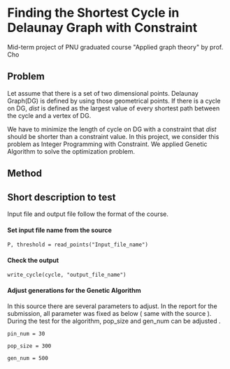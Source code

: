 # Finding the Shortest Cycle in Delaunay Graph with Constraint

Mid-term project of PNU graduated course "Applied graph theory" by prof. Cho



## Problem

Let assume that there is a set of two dimensional points. Delaunay Graph(DG) is defined by using those geometrical points. If there is a cycle on DG, *dist* is defined as the largest value of every shortest path between the cycle and a vertex of DG. 

We have to minimize the length of cycle on DG with a constraint that *dist* should be shorter than a constraint value. In this project, we consider this problem as Integer Programming with Constraint. We applied Genetic Algorithm to solve the optimization problem.



## Method





## Short description to test

Input file and output file follow the format of the course.

#### Set input file name from the source

`P, threshold = read_points("Input_file_name")`



#### Check the output

`write_cycle(cycle, "output_file_name")`



#### Adjust generations for the Genetic Algorithm

In this source there are several parameters to adjust. In the report for the submission, all parameter was fixed as below ( same with the source ). During the test for the algorithm, pop_size and gen_num can be adjusted .



`pin_num = 30`

`pop_size = 300`

`gen_num = 500`

